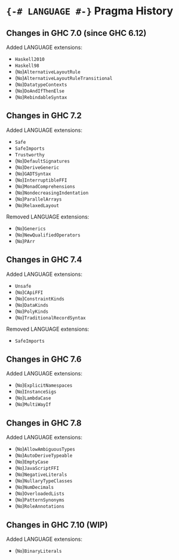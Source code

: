 # `{-# LANGUAGE #-}` Pragma History


## Changes in GHC 7.0 (since GHC 6.12)



Added LANGUAGE extensions:


- `Haskell2010`
- `Haskell98`
- (`No`)`AlternativeLayoutRule`
- (`No`)`AlternativeLayoutRuleTransitional`
- (`No`)`DatatypeContexts`
- (`No`)`DoAndIfThenElse`
- (`No`)`RebindableSyntax`

## Changes in GHC 7.2



Added LANGUAGE extensions:


- `Safe`
- `SafeImports`
- `Trustworthy`
- (`No`)`DefaultSignatures`
- (`No`)`DeriveGeneric`
- (`No`)`GADTSyntax`
- (`No`)`InterruptibleFFI`
- (`No`)`MonadComprehensions`
- (`No`)`NondecreasingIndentation`
- (`No`)`ParallelArrays`
- (`No`)`RelaxedLayout`


Removed LANGUAGE extensions:


- (`No`)`Generics`
- (`No`)`NewQualifiedOperators`
- (`No`)`PArr`

## Changes in GHC 7.4



Added LANGUAGE extensions:


- `Unsafe`
- (`No`)`CApiFFI`
- (`No`)`ConstraintKinds`
- (`No`)`DataKinds`
- (`No`)`PolyKinds`
- (`No`)`TraditionalRecordSyntax`


Removed LANGUAGE extensions:


- `SafeImports`

## Changes in GHC 7.6



Added LANGUAGE extensions:


- (`No`)`ExplicitNamespaces`
- (`No`)`InstanceSigs`
- (`No`)`LambdaCase`
- (`No`)`MultiWayIf`

## Changes in GHC 7.8



Added LANGUAGE extensions:


- (`No`)`AllowAmbiguousTypes`
- (`No`)`AutoDeriveTypeable`
- (`No`)`EmptyCase`
- (`No`)`JavaScriptFFI`
- (`No`)`NegativeLiterals`
- (`No`)`NullaryTypeClasses`
- (`No`)`NumDecimals`
- (`No`)`OverloadedLists`
- (`No`)`PatternSynonyms`
- (`No`)`RoleAnnotations`

## Changes in GHC 7.10 (WIP)



Added LANGUAGE extensions:


- (`No`)`BinaryLiterals`
